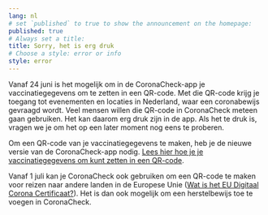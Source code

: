 ```yaml
---
lang: nl
# set `published` to true to show the announcement on the homepage:
published: true
# Always set a title:
title: Sorry, het is erg druk
# Choose a style: error or info
style: error
---
```

Vanaf 24 juni is het mogelijk om in de CoronaCheck-app je vaccinatiegegevens om te zetten in een QR-code. Met die QR-code krijg je toegang tot evenementen en locaties in Nederland, waar een coronabewijs gevraagd wordt. Veel mensen willen die QR-code in CoronaCheck meteen gaan gebruiken. Het kan daarom erg druk zijn in de app. Als het te druk is, vragen we je om het op een later moment nog eens te proberen.

Om een QR-code van je vaccinatiegegevens te maken, heb je de nieuwe versie van de CoronaCheck-app nodig. <a href="/nl/faq/1-1-hoe-werkt-de-coronacheck-app/">Lees hier hoe je je vaccinatiegegevens om kunt zetten in een QR-code</a>.

Vanaf 1 juli kan je CoronaCheck ook gebruiken om een QR-code te maken voor reizen naar andere landen in de Europese Unie (<a href="https://www.rijksoverheid.nl/onderwerpen/coronavirus-vaccinatie/vraag-en-antwoord/wat-is-het-eu-digitaal-corona-certificaat" target="_blank" rel="noopener noreferrer">Wat is het EU Digitaal Corona Certificaat?</a>). Het is dan ook mogelijk om een herstelbewijs toe te voegen in CoronaCheck.
